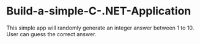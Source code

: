 # Build-a-simple-C-.NET-Application

This simple app will randomly generate an integer answer between 1 to 10. User can guess the correct answer.
